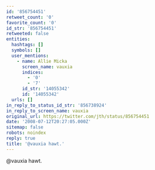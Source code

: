 ```yaml
---
id: '856754451'
retweet_count: '0'
favorite_count: '0'
id_str: '856754451'
retweeted: false
entities:
  hashtags: []
  symbols: []
  user_mentions:
    - name: Allie Micka
      screen_name: vauxia
      indices:
        - '0'
        - '7'
      id_str: '14055342'
      id: '14055342'
  urls: []
in_reply_to_status_id_str: '856738924'
in_reply_to_screen_name: vauxia
original_url: https://twitter.com/jth/status/856754451
date: '2008-07-12T20:27:05.000Z'
sitemap: false
robots: noindex
reply: true
title: '@vauxia hawt.'
---
```


@vauxia hawt.